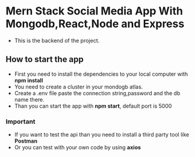 # Mern Stack Social Media App With Mongodb,React,Node and Express
- This is the backend of the project.
## How to start the app
- First you need to install the dependencies to your local computer with **npm install**
- You need to create a cluster in your mondogb atlas.
- Create a .env file paste the connection string,password and the db name there.
- Than you can start the app with **npm start**, default port is 5000

### Important
- If you want to test the api than you need to install a third party tool like **Postman**
- Or you can test with your own code by using **axios** 
